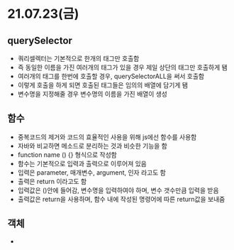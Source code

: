 # 21.07.23(금)
## querySelector
- 쿼리셀렉터는 기본적으로 한개의 태그만 호출함
- 즉 동일한 이름을 가진 여러개의 태그가 있을 경우 제일 상단의 태그만 호출하게 됌
- 여러개의 태그를 한번에 호출할 경우, querySelectorALL을 써서 호출함
- 이렇게 호출을 하게 되면 호출된 태그들은 임의의 배열에 담기게 됌
- 변수명을 지정해줄 경우 변수명의 이름을 가진 배열이 생성
###
## 함수
- 중복코드의 제거와 코드의 효율적인 사용을 위해 js에선 함수를 사용함
- 자바와 비교하면 메소드로 분리하는 것과 비슷한 기능을 함
- function name () {} 형식으로 작성함
- 함수는 기본적으로 입력과 출력으로 이루어져 있음
- 입력은 parameter, 매개변수, argument, 인자 라고도 함
- 출력은 return 이라고도 함
- 입력값은 ()안에 들어감, 변수명을 입력하여야 하며, 변수 갯수만큼 입력을 받음
- 출력값은 return을 사용하며, 함수 내에 작성된 명령어에 따른 return값을 보내줌
###
## 객체
-